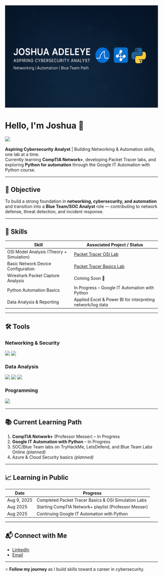 ![Joshua Adeleye Banner](banner.png)

# Hello, I'm Joshua 👋
<a href="https://linkedin.com/in/joshuaadeleye"><img src="https://img.shields.io/badge/-LinkedIn-0072b1?&style=for-the-badge&logo=linkedin&logoColor=white" /></a>

**Aspiring Cybersecurity Analyst** | Building Networking & Automation skills, one lab at a time.  
Currently learning **CompTIA Network+**, developing Packet Tracer labs, and exploring **Python for automation** through the Google IT Automation with Python course.


---

## 🎯 Objective
To build a strong foundation in **networking, cybersecurity, and automation** and transition into a **Blue Team/SOC Analyst** role — contributing to network defense, threat detection, and incident response.

---

## 🧠 Skills
| Skill                                         | Associated Project / Status |
|-----------------------------------------------|------------------------------|
| OSI Model Analysis (Theory + Simulation)      | [Packet Tracer OSI Lab](https://github.com/YOUR-USERNAME/YOUR-REPO/blob/main/reports/cisco_packet_tracer_labs_report.pdf) |
| Basic Network Device Configuration            | [Packet Tracer Basics Lab](https://github.com/YOUR-USERNAME/YOUR-REPO/blob/main/reports/cisco_packet_tracer_labs_report.pdf) |
| Wireshark Packet Capture Analysis              | Coming Soon 🚧 |
| Python Automation Basics                       | In Progress – Google IT Automation with Python |
| Data Analysis & Reporting                      | Applied Excel & Power BI for interpreting network/log data |

---

## 🛠 Tools
### Networking & Security
<div>
    <img src="https://img.shields.io/badge/-Cisco_Packet_Tracer-1BA0D7?&style=for-the-badge&logo=cisco&logoColor=white" />
    <img src="https://img.shields.io/badge/-Wireshark-1679A7?&style=for-the-badge&logo=Wireshark&logoColor=white" />
</div>

### Data Analysis
<div>
    <img src="https://img.shields.io/badge/-Excel-217346?&style=for-the-badge&logo=microsoft-excel&logoColor=white" />
    <img src="https://img.shields.io/badge/-Power_BI-F2C811?&style=for-the-badge&logo=powerbi&logoColor=black" />
    <img src="https://img.shields.io/badge/-SQL-336791?&style=for-the-badge&logo=postgresql&logoColor=white" />
</div>

### Programming
<div>
    <img src="https://img.shields.io/badge/-Python-3776AB?&style=for-the-badge&logo=python&logoColor=white" />
</div>

---

## 📚 Current Learning Path
1. **CompTIA Network+** (Professor Messer) – In Progress  
2. **Google IT Automation with Python** – In Progress  
3. SOC/Blue Team labs on TryHackMe, LetsDefend, and Blue Team Labs Online *(planned)*  
4. Azure & Cloud Security basics *(planned)*  

---

## 📈 Learning in Public
| Date       | Progress |
|------------|----------|
| Aug 9, 2025| Completed Packet Tracer Basics & OSI Simulation Labs |
| Aug 2025   | Starting CompTIA Network+ playlist (Professor Messer) |
| Aug 2025   | Continuing Google IT Automation with Python |

---

## 📬 Connect with Me
- [LinkedIn](https://linkedin.com/in/joshuaadeleye)
- [Email](mailto:your-email@example.com)

---

⭐ **Follow my journey** as I build skills toward a career in cybersecurity.
